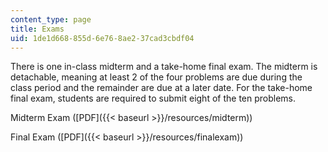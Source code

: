 ```yaml
---
content_type: page
title: Exams
uid: 1de1d668-855d-6e76-8ae2-37cad3cbdf04
---
```


There is one in-class midterm and a take-home final exam. The midterm is detachable, meaning at least 2 of the four problems are due during the class period and the remainder are due at a later date. For the take-home final exam, students are required to submit eight of the ten problems.

Midterm Exam ([PDF]({{< baseurl >}}/resources/midterm))

Final Exam ([PDF]({{< baseurl >}}/resources/finalexam))